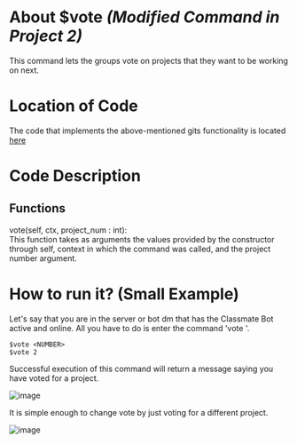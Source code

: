 # About $vote _(Modified Command in Project 2)_
This command lets the groups vote on projects that they want to be working on next.

# Location of Code
The code that implements the above-mentioned gits functionality is located [here](https://github.com/lyonva/ClassMateBot/blob/main/cogs/voting.py)

# Code Description
## Functions
vote(self, ctx, project_num : int): <br>
This function takes as arguments the values provided by the constructor through self, context in which the command was called, and the project number argument.

# How to run it? (Small Example)
Let's say that you are in the server or bot dm that has the Classmate Bot active and online. All you have to do is 
enter the command 'vote <number>'.
```
$vote <NUMBER>
$vote 2
```
Successful execution of this command will return a message saying you have voted for a project.

![image](https://user-images.githubusercontent.com/32313919/140250549-8de514c0-d411-41fe-976c-6b43c7bd1edf.png)
  
It is simple enough to change vote by just voting for a different project.
  
![image](https://github.com/lyonva/ClassMateBot/blob/main/data/media/votechange.gif)

